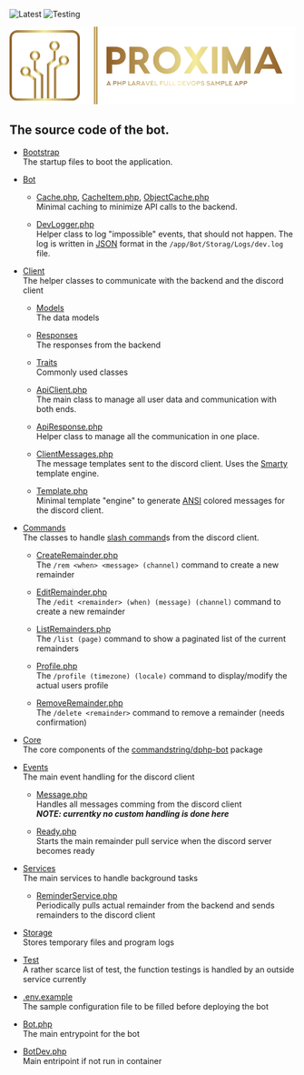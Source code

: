![Latest](https://proxima.goliath.hu/proxima/discord-bot/actions/workflows/latest.yaml/badge.svg?branch=main)
![Testing](https://proxima.goliath.hu/proxima/discord-bot/actions/workflows/testing.yaml/badge.svg?branch=dev)

![Proxima Discord bot](../res/logo.svg)


## The source code of the bot.

- [Bootstrap](Bootstrap)<br>
    The startup files to boot the application.

- [Bot](Bot)
    - [Cache.php](Bot/Cache.php), [CacheItem.php](Bot/CacheItem.php), [ObjectCache.php](Bot/ObjectCache.php)<br>
        Minimal caching to minimize API calls to the backend.

    - [DevLogger.php](Bot/DevLogger.php)<br>
        Helper class to log "impossible" events, that should not happen.
        The log is written in [JSON](https://www.json.org/) format in the `/app/Bot/Storag/Logs/dev.log` file.

- [Client](Client)<br>
    The helper classes to communicate with the backend and the discord client

    - [Models](Client/Models)<br>
        The data models

    - [Responses](Client/Responses)<br>
        The responses from the backend

    - [Traits](Client/Traits)<br>
        Commonly used classes

    - [ApiClient.php](Client/ApiClient.php)<br>
        The main class to manage all user data and communication with both ends.

    - [ApiResponse.php](Client/ApiResponse.php)<br>
        Helper class to manage all the communication in one place.

    - [ClientMessages.php](Client/ClientMessages.php)<br>
        The message templates sent to the discord client. Uses the [Smarty](https://www.smarty.net/) template engine.

    - [Template.php](Client/Template.php)<br>
        Minimal template "engine" to generate [ANSI](https://gist.github.com/kkrypt0nn/a02506f3712ff2d1c8ca7c9e0aed7c06) colored messages for the discord client.

- [Commands](Commands)<br>
    The classes to handle [slash command](https://discord.com/developers/docs/tutorials/upgrading-to-application-commands)s from the discord client.

    - [CreateRemainder.php](Commands/CreateRemainder.php)<br>
        The `/rem <when> <message> (channel)` command to create a new remainder

    - [EditRemainder.php](Commands/EditRemainder.php)<br>
        The `/edit <remainder> (when) (message) (channel)` command to create a new remainder

    - [ListRemainders.php](Commands/ListRemainders.php)<br>
        The `/list (page)` command to show a paginated list of the current remainders

    - [Profile.php](Commands/Profile.php)<br>
        The `/profile (timezone) (locale)` command to display/modify the actual users profile

    - [RemoveRemainder.php](Commands/RemoveRemainder.php)<br>
        The `/delete <remainder>` command to remove a remainder (needs confirmation)

- [Core](Core)<br>
    The core components of the [commandstring/dphp-bot](https://github.com/CommandString/discordphp-bot-template) package

- [Events](Events)<br>
    The main event handling for the discord client

    - [Message.php](Events/Ready.php)<br>
        Handles all messages comming from the discord client<br>
        ***NOTE: currentky no custom handling is done here***

    - [Ready.php](Events/Ready.php)<br>
        Starts the main remainder pull service when the discord server becomes ready


- [Services](Services)<br>
    The main services to handle background tasks

    - [ReminderService.php](Services/ReminderService.php)<br>
        Periodically pulls actual remainder from the backend and sends remainders to the discord client

- [Storage](Storage)<br>
    Stores temporary files and program logs

- [Test](Test)<br>
    A rather scarce list of test, the function testings is handled by an outside service currently

- [.env.example](.env.example)<br>
    The sample configuration file to be filled before deploying the bot

- [Bot.php](Bot.php)<br>
    The main entrypoint for the bot

- [BotDev.php](BotDev.php)<br>
    Main entripoint if not run in container